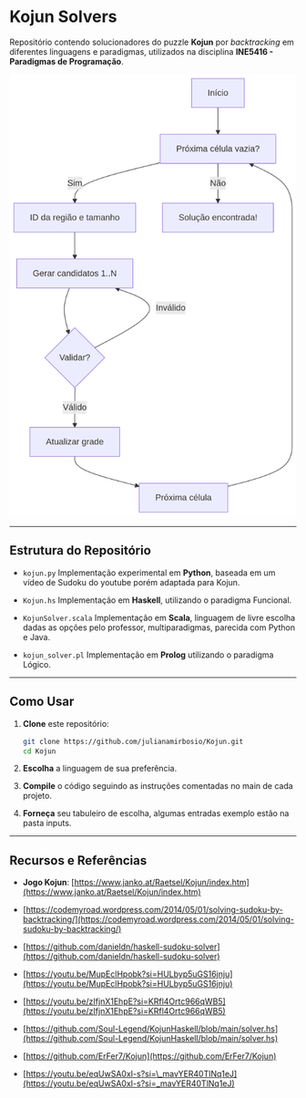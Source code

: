 # Kojun Solvers

Repositório contendo solucionadores do puzzle **Kojun** por *backtracking* em diferentes linguagens e paradigmas, utilizados na disciplina **INE5416 - Paradigmas de Programação**.

![Fluxo de Resolução](diagrama.png)

---

## Estrutura do Repositório

* `kojun.py`
  Implementação experimental em **Python**, baseada em um vídeo de Sudoku do youtube porém adaptada para Kojun.

* `Kojun.hs`
  Implementação em **Haskell**, utilizando o paradigma Funcional.

* `KojunSolver.scala`
  Implementação em **Scala**, linguagem de livre escolha dadas as opções pelo professor, multiparadigmas, parecida com Python e Java.

* `kojun_solver.pl` 
  Implementação em **Prolog** utilizando o paradigma Lógico.

---

## Como Usar

1. **Clone** este repositório:

   ```bash
   git clone https://github.com/julianamirbosio/Kojun.git
   cd Kojun
   ```
2. **Escolha** a linguagem de sua preferência.
3. **Compile** o código seguindo as instruções comentadas no main de cada projeto.
4. **Forneça** seu tabuleiro de escolha, algumas entradas exemplo estão na pasta inputs.

---

## Recursos e Referências

* **Jogo Kojun**: [https://www.janko.at/Raetsel/Kojun/index.htm](https://www.janko.at/Raetsel/Kojun/index.htm)

* [https://codemyroad.wordpress.com/2014/05/01/solving-sudoku-by-backtracking/](https://codemyroad.wordpress.com/2014/05/01/solving-sudoku-by-backtracking/)
* [https://github.com/danieldn/haskell-sudoku-solver](https://github.com/danieldn/haskell-sudoku-solver)
* [https://youtu.be/MupEclHpobk?si=HULbyp5uGS16jnju](https://youtu.be/MupEclHpobk?si=HULbyp5uGS16jnju)
* [https://youtu.be/zIfjnX1EhpE?si=KRfl4Ortc966qWB5](https://youtu.be/zIfjnX1EhpE?si=KRfl4Ortc966qWB5)
* [https://github.com/Soul-Legend/KojunHaskell/blob/main/solver.hs](https://github.com/Soul-Legend/KojunHaskell/blob/main/solver.hs)
* [https://github.com/ErFer7/Kojun](https://github.com/ErFer7/Kojun)
* [https://youtu.be/eqUwSA0xI-s?si=\_mavYER40TlNq1eJ](https://youtu.be/eqUwSA0xI-s?si=_mavYER40TlNq1eJ)

